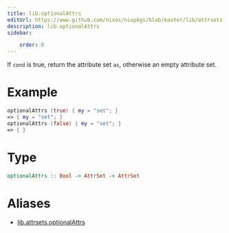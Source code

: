 ```yaml
---
title: lib.optionalAttrs
editUrl: https://www.github.com/nixos/nixpkgs/blob/master/lib/attrsets.nix#L854C5
description: lib.optionalAttrs
sidebar:

    order: 8
---
```


If `cond` is true, return the attribute set `as`,
otherwise an empty attribute set.

# Example

```nix
optionalAttrs (true) { my = "set"; }
=> { my = "set"; }
optionalAttrs (false) { my = "set"; }
=> { }
```

# Type

```haskell
optionalAttrs :: Bool -> AttrSet -> AttrSet
```


# Aliases

- [lib.attrsets.optionalAttrs](/nix-doc-comments/reference/lib/attrsets/lib-attrsets-optionalAttrs)


